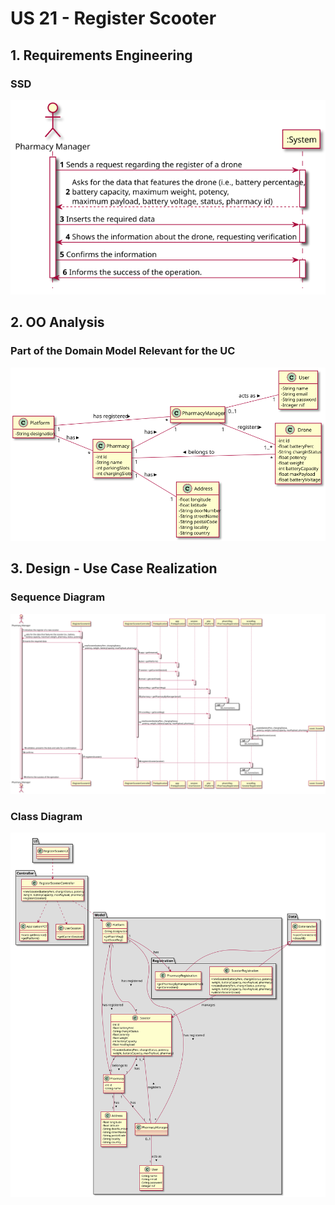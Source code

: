 # US 21 - Register Scooter

## 1. Requirements Engineering

### SSD
![US193_SSD](US193_SSD.svg)

## 2. OO Analysis

### Part of the Domain Model Relevant for the UC

![US193_DM](US193_DM.svg)

## 3. Design - Use Case Realization

###	Sequence Diagram

![US193_SD.svg](US193_SD.svg)


###	Class Diagram

![US21_CD.US193_CD](US193_CD.svg)
